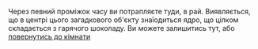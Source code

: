 Через певний проміжок часу ви потрапляєте туди, в рай. Виявляється, 
що в центрі цього загадкового об'єкту знаїодиться ядро, що цілком складається з гарячого шоколаду. Ви можете залишитись тут, 
або [повернутись до кімнати](../../../marshmallow.md) 